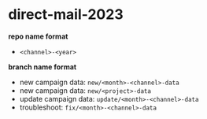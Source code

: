 # direct-mail-2023



**repo name format**

- `<channel>-<year>`

**branch name format**
<br/>
- new campaign data: `new/<month>-<channel>-data` <br/>
- new campaign data: `new/<project>-data` <br/>
- update campaign data: `update/<month>-<channel>-data` <br/>
- troubleshoot: `fix/<month>-<channel>-data`
